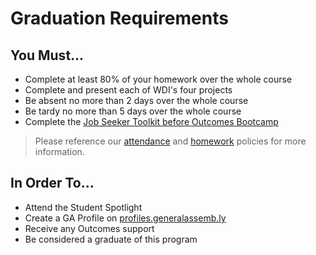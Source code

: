 # Graduation Requirements

## You Must...
- Complete at least 80% of your homework over the whole course
- Complete and present each of WDI's four projects
- Be absent no more than 2 days over the whole course
- Be tardy no more than 5 days over the whole course
- Complete the [Job Seeker Toolkit before Outcomes Bootcamp](https://docs.google.com/document/d/1dTtTYLM6Ev6XUvmWm4iuxhC-wTMuTllqXR2CNoDJ_Ik/edit#heading=h.vrvrq0gile16)

> Please reference our [attendance](attendance.md) and [homework](homework-policy.md) policies for more information.

## In Order To...
- Attend the Student Spotlight
- Create a GA Profile on [profiles.generalassemb.ly](http://profiles.generalassemb.ly)
- Receive any Outcomes support
- Be considered a graduate of this program
